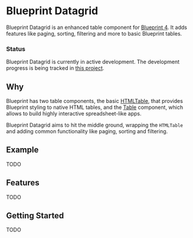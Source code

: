 # Blueprint Datagrid

Blueprint Datagrid is an enhanced table component for [Blueprint 4](https://blueprintjs.com/). It adds features like paging, sorting, filtering and more to basic Blueprint tables.

### Status

Blueprint Datagrid is currently in active development. The development progress is being tracked in [this project](https://github.com/users/alex-c/projects/1).

## Why

Blueprint has two table components, the basic [HTMLTable](https://blueprintjs.com/docs/#core/components/html-table), that provides Blueprint styling to native HTML tables, and the [Table](https://blueprintjs.com/docs/#table) component, which allows to build highly interactive spreadsheet-like apps.

Blueprint Datagrid aims to hit the middle ground, wrapping the `HTMLTable` and adding common functionality like paging, sorting and filtering.

## Example

TODO

## Features

TODO

## Getting Started

TODO
